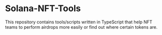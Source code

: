 # Solana-NFT-Tools
This repository contains tools/scripts written in TypeScript that help NFT teams to perform airdrops more easily or find out where certain tokens are.
